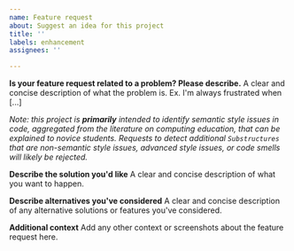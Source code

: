 ```yaml
---
name: Feature request
about: Suggest an idea for this project
title: ''
labels: enhancement
assignees: ''

---
```


**Is your feature request related to a problem? Please describe.**
A clear and concise description of what the problem is. Ex. I'm always frustrated when [...]

_Note: this project is **primarily** intended to identify semantic style issues in code, aggregated from the literature on computing education, that can be explained to novice students. Requests to detect additional `Substructures` that are non-semantic style issues, advanced style issues, or code smells will likely be rejected._

**Describe the solution you'd like**
A clear and concise description of what you want to happen.

**Describe alternatives you've considered**
A clear and concise description of any alternative solutions or features you've considered.

**Additional context**
Add any other context or screenshots about the feature request here.
